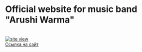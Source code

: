 # Official website for music band "Arushi Warma"

<br/>
<a href='https://arushiwarma.vercel.app/' target='_blank'><img src='https://i.postimg.cc/W4pyGkD0/AW.jpg' border='0' alt='site view'/></a>
<br/>
<a href="https://arushiwarma.vercel.app/">Ссылка на сайт</a>
